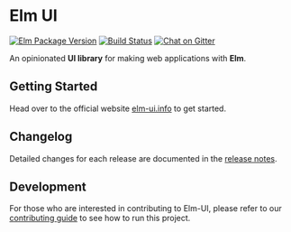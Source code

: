 # Elm UI
[![Elm Package Version](https://img.shields.io/badge/elm%20package-1.2.0-brightgreen.svg)](http://elm-ui.info/reference/ui)
[![Build Status](https://travis-ci.org/gdotdesign/elm-ui.svg?branch=master)](https://travis-ci.org/gdotdesign/elm-ui)
[![Chat on Gitter](https://img.shields.io/gitter/room/gdotdesign/elm-ui.svg)](https://gitter.im/elm_ui/Lobby)

An opinionated **UI library** for making web applications with **Elm**.

## Getting Started
Head over to the official website [elm-ui.info](http://elm-ui.info/documentation/getting-started/setup) to get started.

## Changelog
Detailed changes for each release are documented in the [release notes](https://github.com/gdotdesign/elm-ui/releases).

## Development
For those who are interested in contributing to Elm-UI, please refer to our
[contributing guide](https://github.com/gdotdesign/elm-ui/blob/master/CONTRIBUTING.md)
to see how to run this project.
